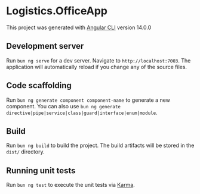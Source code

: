 # Logistics.OfficeApp

This project was generated with [Angular CLI](https://github.com/angular/angular-cli) version 14.0.0

## Development server

Run `bun ng serve` for a dev server. Navigate to `http://localhost:7003`. The application will automatically reload if you change any of the source files.

## Code scaffolding

Run `bun ng generate component component-name` to generate a new component. You can also use `bun ng generate directive|pipe|service|class|guard|interface|enum|module`.

## Build

Run `bun ng build` to build the project. The build artifacts will be stored in the `dist/` directory.

## Running unit tests

Run `bun ng test` to execute the unit tests via [Karma](https://karma-runner.github.io).
